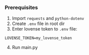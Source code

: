 ### Prerequisites
1. Import `requests` and `python-dotenv`
2. Create `.env` file in root dir
3. Enter lovense token to `.env` file:
```
LOVENSE_TOKEN=my_lovense_token
```
4. Run main.py
